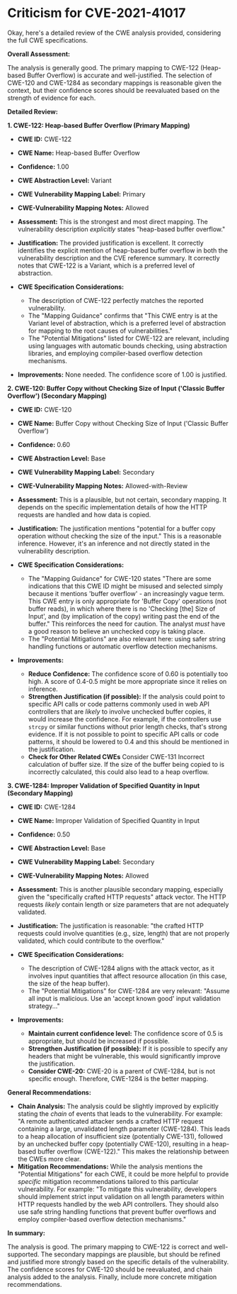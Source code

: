 # Criticism for CVE-2021-41017

Okay, here's a detailed review of the CWE analysis provided, considering the full CWE specifications.

**Overall Assessment:**

The analysis is generally good. The primary mapping to CWE-122 (Heap-based Buffer Overflow) is accurate and well-justified. The selection of CWE-120 and CWE-1284 as secondary mappings is reasonable given the context, but their confidence scores should be reevaluated based on the strength of evidence for each.

**Detailed Review:**

**1. CWE-122: Heap-based Buffer Overflow (Primary Mapping)**

*   **CWE ID:** CWE-122
*   **CWE Name:** Heap-based Buffer Overflow
*   **Confidence:** 1.00
*   **CWE Abstraction Level:** Variant
*   **CWE Vulnerability Mapping Label:** Primary
*   **CWE-Vulnerability Mapping Notes:** Allowed

*   **Assessment:** This is the strongest and most direct mapping.  The vulnerability description *explicitly* states "heap-based buffer overflow."
*   **Justification:** The provided justification is excellent. It correctly identifies the explicit mention of heap-based buffer overflow in both the vulnerability description and the CVE reference summary.  It correctly notes that CWE-122 is a Variant, which is a preferred level of abstraction.
*   **CWE Specification Considerations:**
    *   The description of CWE-122 perfectly matches the reported vulnerability.
    *   The "Mapping Guidance" confirms that "This CWE entry is at the Variant level of abstraction, which is a preferred level of abstraction for mapping to the root causes of vulnerabilities."
    *   The "Potential Mitigations" listed for CWE-122 are relevant, including using languages with automatic bounds checking, using abstraction libraries, and employing compiler-based overflow detection mechanisms.
*   **Improvements:** None needed. The confidence score of 1.00 is justified.

**2. CWE-120: Buffer Copy without Checking Size of Input ('Classic Buffer Overflow') (Secondary Mapping)**

*   **CWE ID:** CWE-120
*   **CWE Name:** Buffer Copy without Checking Size of Input ('Classic Buffer Overflow')
*   **Confidence:** 0.60
*   **CWE Abstraction Level:** Base
*   **CWE Vulnerability Mapping Label:** Secondary
*   **CWE-Vulnerability Mapping Notes:** Allowed-with-Review

*   **Assessment:** This is a plausible, but not certain, secondary mapping.  It depends on the specific implementation details of how the HTTP requests are handled and how data is copied.
*   **Justification:** The justification mentions "potential for a buffer copy operation without checking the size of the input." This is a reasonable inference. However, it's an inference and not directly stated in the vulnerability description.
*   **CWE Specification Considerations:**
    *   The "Mapping Guidance" for CWE-120 states "There are some indications that this CWE ID might be misused and selected simply because it mentions 'buffer overflow' - an increasingly vague term. This CWE entry is only appropriate for 'Buffer Copy' operations (not buffer reads), in which where there is no 'Checking [the] Size of Input', and (by implication of the copy) writing past the end of the buffer."  This reinforces the need for caution. The analyst *must* have a good reason to believe an unchecked copy is taking place.
    *   The "Potential Mitigations" are also relevant here: using safer string handling functions or automatic overflow detection mechanisms.
*   **Improvements:**
    *   **Reduce Confidence:** The confidence score of 0.60 is potentially too high. A score of 0.4-0.5 might be more appropriate since it relies on inference.
    *   **Strengthen Justification (if possible):**  If the analysis could point to specific API calls or code patterns commonly used in web API controllers that are *likely* to involve unchecked buffer copies, it would increase the confidence.  For example, if the controllers use `strcpy` or similar functions without prior length checks, that's strong evidence. If it is not possible to point to specific API calls or code patterns, it should be lowered to 0.4 and this should be mentioned in the justification.
    *   **Check for Other Related CWEs** Consider CWE-131 Incorrect calculation of buffer size. If the size of the buffer being copied to is incorrectly calculated, this could also lead to a heap overflow.

**3. CWE-1284: Improper Validation of Specified Quantity in Input (Secondary Mapping)**

*   **CWE ID:** CWE-1284
*   **CWE Name:** Improper Validation of Specified Quantity in Input
*   **Confidence:** 0.50
*   **CWE Abstraction Level:** Base
*   **CWE Vulnerability Mapping Label:** Secondary
*   **CWE-Vulnerability Mapping Notes:** Allowed

*   **Assessment:** This is another plausible secondary mapping, especially given the "specifically crafted HTTP requests" attack vector. The HTTP requests *likely* contain length or size parameters that are not adequately validated.
*   **Justification:**  The justification is reasonable: "the crafted HTTP requests could involve quantities (e.g., size, length) that are not properly validated, which could contribute to the overflow."
*   **CWE Specification Considerations:**
    *   The description of CWE-1284 aligns with the attack vector, as it involves input quantities that affect resource allocation (in this case, the size of the heap buffer).
    *   The "Potential Mitigations" for CWE-1284 are very relevant: "Assume all input is malicious. Use an 'accept known good' input validation strategy..."
*   **Improvements:**
    *   **Maintain current confidence level:** The confidence score of 0.5 is appropriate, but should be increased if possible.
    *   **Strengthen Justification (if possible):** If it is possible to specify any headers that might be vulnerable, this would significantly improve the justification.
    *   **Consider CWE-20:** CWE-20 is a parent of CWE-1284, but is not specific enough. Therefore, CWE-1284 is the better mapping.

**General Recommendations:**

*   **Chain Analysis:** The analysis could be slightly improved by explicitly stating the *chain* of events that leads to the vulnerability. For example: "A remote authenticated attacker sends a crafted HTTP request containing a large, unvalidated length parameter (CWE-1284). This leads to a heap allocation of insufficient size (potentially CWE-131), followed by an unchecked buffer copy (potentially CWE-120), resulting in a heap-based buffer overflow (CWE-122)." This makes the relationship between the CWEs more clear.
*   **Mitigation Recommendations:** While the analysis mentions the "Potential Mitigations" for each CWE, it could be more helpful to provide *specific* mitigation recommendations tailored to this particular vulnerability. For example: "To mitigate this vulnerability, developers should implement strict input validation on all length parameters within HTTP requests handled by the web API controllers. They should also use safe string handling functions that prevent buffer overflows and employ compiler-based overflow detection mechanisms."

**In summary:**

The analysis is good. The primary mapping to CWE-122 is correct and well-supported. The secondary mappings are plausible, but should be refined and justified more strongly based on the specific details of the vulnerability. The confidence scores for CWE-120 should be reevaluated, and chain analysis added to the analysis. Finally, include more concrete mitigation recommendations.